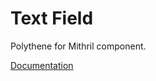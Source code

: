 # Text Field

Polythene for Mithril component.

[Documentation](https://github.com/ArthurClemens/polythene/tree/master/docs/components/mithril/textfield.md)
